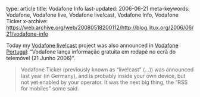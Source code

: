 type: article
title: Vodafone Info
last-updated: 2006-06-21
meta-keywords: Vodafone, Vodafone live, Vodafone live!cast, Vodafone Info, Vodafone Ticker
x-archive: https://web.archive.org/web/20080518200112/http://blog.litux.org/2006/06/21/vodafone-info

Today my [Vodafone live!cast](vodafone-live-cast) project was also announced in [Vodafone Portugal](https://www.vodafone.pt): “Vodafone lança informação gratuita em rodapé no ecrã do telemóvel (21 Junho 2006)“.

> Vodafone Ticker (previously known as “live!cast” (…)) was announced last year (in Germany), and is probably inside your own device, but not yet enabled by your operator. It was the next big thing, the “RSS for mobiles” some said.

